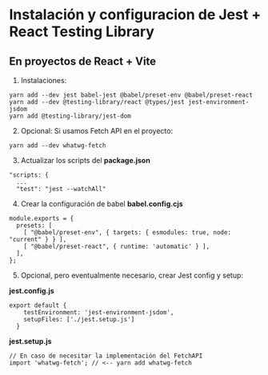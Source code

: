 # Instalación y configuracion de Jest + React Testing Library
## En proyectos de React + Vite

1. Instalaciones:
```
yarn add --dev jest babel-jest @babel/preset-env @babel/preset-react 
yarn add --dev @testing-library/react @types/jest jest-environment-jsdom
yarn add @testing-library/jest-dom

```

2. Opcional: Si usamos Fetch API en el proyecto:
```
yarn add --dev whatwg-fetch

```

3. Actualizar los scripts del __package.json__
```
"scripts: {
  ...
  "test": "jest --watchAll"

```

4. Crear la configuración de babel __babel.config.cjs__
```
module.exports = {
  presets: [
    [ "@babel/preset-env", { targets: { esmodules: true, node: "current" } } ],
    [ "@babel/preset-react", { runtime: 'automatic' } ],
  ],
};

```

5. Opcional, pero eventualmente necesario, crear Jest config y setup:

__jest.config.js__
```
export default {
    testEnvironment: 'jest-environment-jsdom',
    setupFiles: ['./jest.setup.js']
  }

```

__jest.setup.js__
```
// En caso de necesitar la implementación del FetchAPI
import 'whatwg-fetch'; // <-- yarn add whatwg-fetch

```

